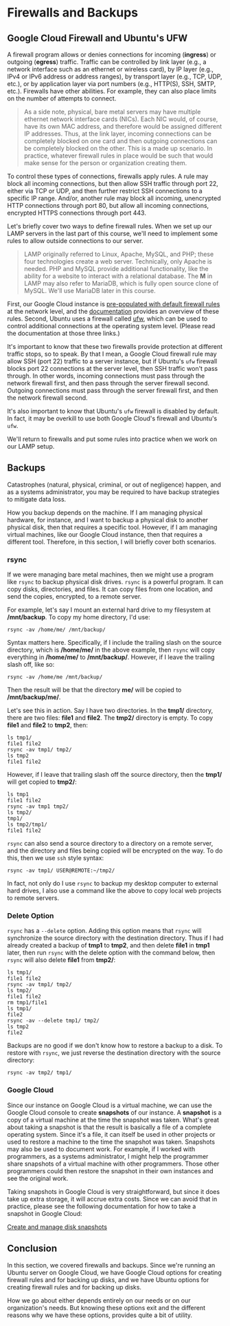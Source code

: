 # Firewalls and Backups

## Google Cloud Firewall and Ubuntu's UFW

A firewall program allows or denies connections for
incoming (**ingress**) or outgoing (**egress**) traffic.
Traffic can be controlled by link layer
(e.g., a network interface such as an ethernet or wireless card),
by IP layer
(e.g., IPv4 or IPv6 address or address ranges),
by transport layer
(e.g., TCP, UDP, etc.),
or by application layer via port numbers
(e.g., HTTP(S), SSH, SMTP, etc.).
Firewalls have other abilities.
For example, they can also place limits
on the number of attempts to connect.

> As a side note, physical, bare metal servers
> may have multiple ethernet
> network interface cards (NICs).
> Each NIC would, of course, have its own MAC address,
> and therefore would be assigned different IP addresses.
> Thus, at the link layer, incoming connections can be
> completely blocked on one card and then outgoing connections
> can be completely blocked on the other.
> This is a made up scenario.
> In practice, whatever firewall rules in place would
> be such that would make sense for the person or
> organization creating them.

To control these types of connections,
firewalls apply rules.
A rule may block all incoming connections, but
then allow SSH traffic through port 22,
either via TCP or UDP, and
then further restrict SSH connections to a
specific IP range.
And/or, another rule may block all incoming,
unencrypted HTTP connections through port 80, but
allow all incoming connections, encrypted HTTPS
connections through port 443.

Let's briefly cover two ways to define
firewall rules.
When we set up our LAMP servers in the
last part of this course,
we'll need to implement some rules to
allow outside connections to our server.

> LAMP originally referred to Linux, Apache, MySQL, and PHP;
> these four technologies create a web server.
> Technically, only Apache is needed.
> PHP and MySQL provide additional functionality,
> like the ability for a website to interact with a
> relational database.
> The **M** in LAMP may also refer to MariaDB,
> which is fully open source clone of MySQL.
> We'll use MariaDB later in this course.

First, our Google Cloud instance is
[pre-populated with default firewall rules][prepopDefault]
at the network level, and
the [documentation][vpcFirewallOverview]
provides an overview of these rules.
Second, Ubuntu uses a firewall
called [ufw][ufwDocs], which
can be used to control additional connections
at the operating system level.
(Please read the documentation at those three links.)

It's important to know that these two firewalls provide
protection at different traffic stops, so to speak.
By that I mean,
a Google Cloud firewall rule may allow SSH (port 22)
traffic to a server instance, but
if Ubuntu's ``ufw`` firewall blocks port 22
connections at the server level,
then SSH traffic won't pass through.
In other words, incoming connections must pass
through the network firewall first, and then pass
through the server firewall second.
Outgoing connections must pass through
the server firewall first, and
then the network firewall second.

It's also important to know that Ubuntu's ``ufw`` firewall
is disabled by default.
In fact, it may be overkill to use both
Google Cloud's firewall and Ubuntu's ``ufw``.

We'll return to firewalls and put some rules
into practice when we work on our LAMP setup.

## Backups

Catastrophes (natural, physical, criminal, or out of negligence) happen, and
as a systems administrator,
you may be required to have backup strategies
to mitigate data loss.

How you backup depends on the machine.
If I am managing physical hardware, for instance,
and I want to backup a physical disk to another physical disk,
then that requires a specific tool.
However, if I am managing virtual machines,
like our Google Cloud instance,
then that requires a different tool.
Therefore, in this section,
I will briefly cover both scenarios.

### rsync

If we were managing bare metal machines, then
we might use a program like ``rsync`` to backup
physical disk drives.
``rsync`` is a powerful program.
It can copy disks, directories, and files.
It can copy files from one location,
and send the copies, encrypted, to a remote server.

For example, let's say I mount an external hard drive
to my filesystem at **/mnt/backup**.
To copy my home directory,
I'd use:

```
rsync -av /home/me/ /mnt/backup/
```

Syntax matters here.
Specifically, if I include the trailing slash on
the source directory,
which is **/home/me/** in the above example,
then ``rsync`` will copy everything in **/home/me/**
to **/mnt/backup/**.
However, if I leave the trailing slash off,
like so:

```
rsync -av /home/me /mnt/backup/
```

Then the result will be that the directory **me/**
will be copied to **/mnt/backup/me/**.

Let's see this in action.
Say I have two directories.
In the **tmp1/** directory,
there are two files: **file1** and **file2**.
The **tmp2/** directory is empty.
To copy **file1** and **file2** to **tmp2**, then:


```
ls tmp1/
file1 file2
rsync -av tmp1/ tmp2/
ls tmp2
file1 file2
```

However, if I leave that trailing slash
off the source directory,
then the **tmp1/** will get copied to **tmp2/**:

```
ls tmp1
file1 file2
rsync -av tmp1 tmp2/
ls tmp2/
tmp1/
ls tmp2/tmp1/
file1 file2
```

``rsync`` can also send a source directory
to a directory on a remote server, and
the directory and files being copied will
be encrypted on the way.
To do this, then we use ``ssh`` style syntax:

```
rsync -av tmp1/ USER@REMOTE:~/tmp2/
```

In fact, not only do I use ``rsync`` to backup
my desktop computer to external hard drives,
I also use a command like the above to copy
local web projects to remote servers.

### Delete Option

``rsync`` has a
``--delete`` option.
Adding this option means that ``rsync`` will
synchronize the source directory with the destination directory.
Thus if I had already created a backup
of **tmp1** to **tmp2**, and 
then delete **file1** in **tmp1** later,
then run ``rsync`` with the delete option with the command below,
then ``rsync`` will also delete **file1** from **tmp2/**:

```
ls tmp1/
file1 file2
rsync -av tmp1/ tmp2/
ls tmp2/
file1 file2
rm tmp1/file1
ls tmp1/
file2
rsync -av --delete tmp1/ tmp2/
ls tmp2
file2
```

Backups are no good if we don't know how to restore
a backup to a disk.
To restore with ``rsync``, we just reverse the
destination directory with the source directory:

```
rsync -av tmp2/ tmp1/
```

### Google Cloud

Since our instance on Google Cloud is a virtual machine,
we can use the Google Cloud console to create 
**snapshots** of our instance.
A **snapshot** is a copy of a virtual machine at 
the time the snapshot was taken.
What's great about taking a snapshot is that
the result is basically a file of a complete operating system.
Since it's a file,
it can itself be used in other projects or used
to restore a machine to the time the snapshot was taken.
Snapshots may also be used to document work.
For example, if I worked with programmers,
as a systems administrator,
I might help the programmer share snapshots of a virtual
machine with other programmers.
Those other programmers could then restore
the snapshot in their own instances
and see the original work.

Taking snapshots in Google Cloud is very straightforward, but
since it does take up extra storage,
it will accrue extra costs.
Since we can avoid that in practice,
please see the following documentation for how to take
a snapshot in Google Cloud:

[Create and manage disk snapshots][gcloudDiskSnapshots]

## Conclusion

In this section,
we covered firewalls and backups.
Since we're running an Ubuntu server on Google Cloud,
we have Google Cloud options
for creating firewall rules and for backing up disks, and
we have Ubuntu options for creating firewall rules and
for backing up disks.

How we go about either depends entirely on our needs
or on our organization's needs.
But knowing these options exit and
the different reasons why we have these options,
provides quite a bit of utility.

[prepopDefault]:https://cloud.google.com/vpc/docs/firewalls#more_rules_default_vpc
[vpcFirewallOverview]:https://cloud.google.com/vpc/docs/firewalls
[ufwDocs]:https://help.ubuntu.com/community/UFW
[gcloudDiskSnapshots]:https://cloud.google.com/compute/docs/disks/create-snapshots

